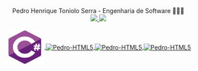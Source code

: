 <div align="center">
Pedro Henrique Toniolo Serra - Engenharia de Software 👨🏻‍💻
</div>
<div align="center">
  <a href="https://github.com/pedrohtoniolo">
  <img height="180em" src="https://github-readme-stats.vercel.app/api?username=pedrohtoniolo&show_icons=true&theme=dracula&include_all_commits=true&count_private=true"/>
  <img height="180em" src="https://github-readme-stats.vercel.app/api/top-langs/?username=pedrohtoniolo&layout=compact&langs_count=7&theme=dracula"/>
</div>
<div style="display: inline_block" align="center"><br>
<img align="center" alt="Pedro-Csharp" height="80" width="90" src="https://raw.githubusercontent.com/devicons/devicon/master/icons/csharp/csharp-original.svg">
<img align="center" alt="Pedro-HTML5" height="80" width="90" src="https://cdn.jsdelivr.net/gh/devicons/devicon/icons/html5/html5-plain-wordmark.svg">
<img align="center" alt="Pedro-HTML5" height="80" width="90" src="https://cdn.jsdelivr.net/gh/devicons/devicon/icons/css3/css3-plain-wordmark.svg">
<img align="center" alt="Pedro-HTML5" height="80" width="90" src="https://cdn.jsdelivr.net/gh/devicons/devicon/icons/javascript/javascript-original.svg">
</div>
